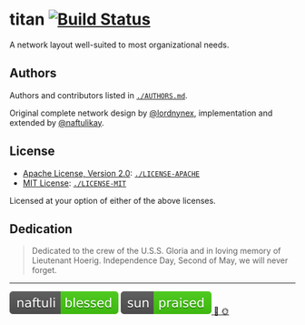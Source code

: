 # titan [![Build Status][travis.svg]][travis]

A network layout well-suited to most organizational needs.

## Authors

Authors and contributors listed in [`./AUTHORS.md`][authors].

Original complete network design by [@lordnynex][lordnynex], implementation and extended by [@naftulikay][naftulikay].

## License

 * [Apache License, Version 2.0][license-apache]: [`./LICENSE-APACHE`][license-apache-local]
 * [MIT License][license-mit]: [`./LICENSE-MIT`][license-mit-local]


Licensed at your option of either of the above licenses.

## Dedication

> Dedicated to the crew of the U.S.S. Gloria and in loving memory of Lieutenant Hoerig. Independence Day, Second of May, we will never forget.

---

![Blessed Status][blessed.svg] [![Sun Status][sun.svg] :raised_hands: :sun_with_face:][sun]

 [travis]: https://travis-ci.org/naftulikay/titan
 [travis.svg]: https://travis-ci.org/naftulikay/titan.svg
 [blessed.svg]: site/naftuli-blessed.svg
 [sun]: https://imgur.com/a/xjLKd
 [sun.svg]: site/sun-praised.svg
 [lordnynex]: https://github.com/lordnynex
 [naftulikay]: https://github.com/naftulikay
 [license-mit]: https://opensource.org/licenses/MIT
 [license-mit-local]: LICENSE-MIT
 [license-apache]: https://www.apache.org/licenses/LICENSE-2.0
 [license-apache-local]: LICENSE-APACHE
 [authors]: AUTHORS.md

